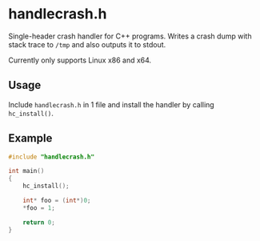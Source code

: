 # handlecrash.h

Single-header crash handler for C++ programs. Writes a crash dump with stack trace to `/tmp` and also outputs it to stdout.

Currently only supports Linux x86 and x64.

## Usage

Include `handlecrash.h` in 1 file and install the handler by calling `hc_install()`.

## Example

```C++
#include "handlecrash.h"

int main()
{
	hc_install();

	int* foo = (int*)0;
	*foo = 1;

	return 0;
}
```
